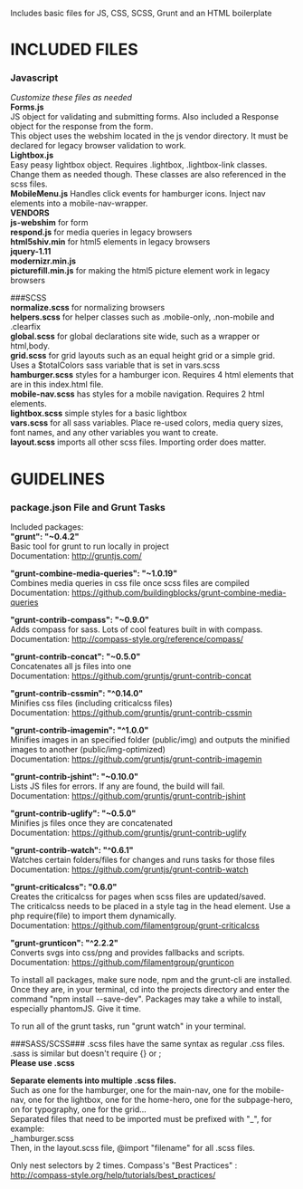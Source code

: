 Includes basic files for JS, CSS, SCSS, Grunt and an HTML boilerplate

# INCLUDED FILES  

### Javascript
*Customize these files as needed*  
**Forms.js**  
JS object for validating and submitting forms. Also included a Response object for the response from the form.   
This object uses the webshim located in the js vendor directory. It must be declared for legacy browser validation to work.  
 **Lightbox.js**  
 Easy peasy lightbox object. Requires .lightbox, .lightbox-link classes. Change them as needed though. These classes are also referenced in the scss files.  
 **MobileMenu.js**
 Handles click events for hamburger icons. Inject nav elements into a mobile-nav-wrapper.   
**VENDORS**  
 **js-webshim** for form  
 **respond.js** for media queries in legacy browsers  
 **html5shiv.min** for html5 elements in legacy browsers  
 **jquery-1.11**  
 **modernizr.min.js**  
 **picturefill.min.js** for making the html5 picture element work in legacy browsers  
 
###SCSS  
**normalize.scss** for normalizing browsers  
**helpers.scss** for helper classes such as .mobile-only, .non-mobile and .clearfix  
**global.scss** for global declarations site wide, such as a wrapper or html,body.  
**grid.scss** for grid layouts such as an equal height grid or a simple grid. Uses a $totalColors sass variable that is set in vars.scss  
**hamburger.scss** styles for a hamburger icon. Requires 4 html elements that are in this index.html file.  
**mobile-nav.scss** has styles for a mobile navigation. Requires 2 html elements.  
**lightbox.scss** simple styles for a basic lightbox  
**vars.scss** for all sass variables. Place re-used colors, media query sizes, font names, and any other variables you want to create.  
**layout.scss** imports all other scss files. Importing order does matter.  

# GUIDELINES  
### package.json File and Grunt Tasks
Included packages:  
**"grunt": "~0.4.2"**  
Basic tool for grunt to run locally in project  
Documentation: http://gruntjs.com/  

**"grunt-combine-media-queries": "~1.0.19"**  
Combines media queries in css file once scss files are compiled  
Documentation: https://github.com/buildingblocks/grunt-combine-media-queries

**"grunt-contrib-compass": "~0.9.0"**  
Adds compass for sass. Lots of cool features built in with compass.  
Documentation: http://compass-style.org/reference/compass/

**"grunt-contrib-concat": "~0.5.0"**  
Concatenates all js files into one  
Documentation: https://github.com/gruntjs/grunt-contrib-concat

**"grunt-contrib-cssmin": "^0.14.0"**  
Minifies css files (including criticalcss files)  
Documentation: https://github.com/gruntjs/grunt-contrib-cssmin

**"grunt-contrib-imagemin": "^1.0.0"**  
Minifies images in an specified folder (public/img) and outputs the minified images to another (public/img-optimized)  
Documentation: https://github.com/gruntjs/grunt-contrib-imagemin

**"grunt-contrib-jshint": "~0.10.0"**  
Lists JS files for errors. If any are found, the build will fail.  
Documentation: https://github.com/gruntjs/grunt-contrib-jshint

**"grunt-contrib-uglify": "~0.5.0"**  
Minifies js files once they are concatenated  
Documentation: https://github.com/gruntjs/grunt-contrib-uglify

**"grunt-contrib-watch": "^0.6.1"**  
Watches certain folders/files for changes and runs tasks for those files  
Documentation: https://github.com/gruntjs/grunt-contrib-watch

**"grunt-criticalcss": "0.6.0"**  
Creates the criticalcss for pages when scss files are updated/saved.  
The criticalcss needs to be placed in a style tag in the head element. Use a php require(file) to import them dynamically.  
Documentation: https://github.com/filamentgroup/grunt-criticalcss

**"grunt-grunticon": "^2.2.2"**  
Converts svgs into css/png and provides fallbacks and scripts.  
Documentation: https://github.com/filamentgroup/grunticon  

To install all packages, make sure node, npm and the grunt-cli are installed.  Once they are, in your terminal, cd into the projects directory and enter the command "npm install --save-dev". Packages may take a while to install, especially phantomJS. Give it time.  
  
To run all of the grunt tasks, run "grunt watch" in your terminal.


###SASS/SCSS###
.scss files have the same syntax as regular .css files.  
.sass is similar but doesn't require {} or ;  
**Please use .scss**

**Separate elements into multiple .scss files.**   
Such as one for the hamburger, one for the main-nav, one for the mobile-nav, one for the lightbox, one for the home-hero, one for the subpage-hero, on for typography, one for the grid...  
Separated files that need to be imported must be prefixed with "_", for example:  
_hamburger.scss  
Then, in the layout.scss file, @import "filename" for all .scss files.  

Only nest selectors by 2 times. 
Compass's "Best Practices" : http://compass-style.org/help/tutorials/best_practices/
